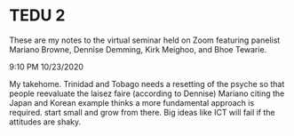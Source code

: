 # TEDU 2 

These are my notes to the virtual seminar held on Zoom  featuring panelist Mariano Browne, Dennise Demming, Kirk Meighoo, and Bhoe Tewarie.
 
9:10 PM 10/23/2020

My takehome. Trinidad and Tobago needs a resetting of the psyche so that people reevaluate the laisez faire (according to Dennise) Mariano citing the Japan and Korean example thinks a more fundamental approach is required. start small and grow from there. Big ideas like ICT will fail if the attitudes are shaky.